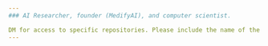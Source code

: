 ```yaml
---
### AI Researcher, founder (MedifyAI), and computer scientist.

DM for access to specific repositories. Please include the name of the repository and reason for access in your message. 
---
```

